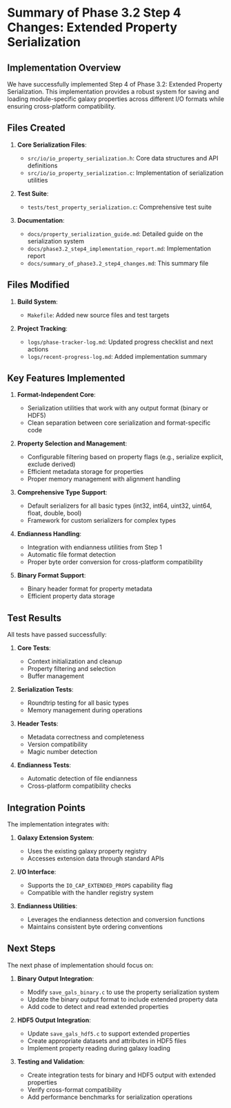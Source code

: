 # Summary of Phase 3.2 Step 4 Changes: Extended Property Serialization

## Implementation Overview

We have successfully implemented Step 4 of Phase 3.2: Extended Property Serialization. This implementation provides a robust system for saving and loading module-specific galaxy properties across different I/O formats while ensuring cross-platform compatibility.

## Files Created

1. **Core Serialization Files**:
   - `src/io/io_property_serialization.h`: Core data structures and API definitions
   - `src/io/io_property_serialization.c`: Implementation of serialization utilities

2. **Test Suite**:
   - `tests/test_property_serialization.c`: Comprehensive test suite

3. **Documentation**:
   - `docs/property_serialization_guide.md`: Detailed guide on the serialization system
   - `docs/phase3.2_step4_implementation_report.md`: Implementation report
   - `docs/summary_of_phase3.2_step4_changes.md`: This summary file

## Files Modified

1. **Build System**:
   - `Makefile`: Added new source files and test targets

2. **Project Tracking**:
   - `logs/phase-tracker-log.md`: Updated progress checklist and next actions
   - `logs/recent-progress-log.md`: Added implementation summary

## Key Features Implemented

1. **Format-Independent Core**:
   - Serialization utilities that work with any output format (binary or HDF5)
   - Clean separation between core serialization and format-specific code

2. **Property Selection and Management**:
   - Configurable filtering based on property flags (e.g., serialize explicit, exclude derived)
   - Efficient metadata storage for properties
   - Proper memory management with alignment handling

3. **Comprehensive Type Support**:
   - Default serializers for all basic types (int32, int64, uint32, uint64, float, double, bool)
   - Framework for custom serializers for complex types

4. **Endianness Handling**:
   - Integration with endianness utilities from Step 1
   - Automatic file format detection
   - Proper byte order conversion for cross-platform compatibility

5. **Binary Format Support**:
   - Binary header format for property metadata
   - Efficient property data storage

## Test Results

All tests have passed successfully:

1. **Core Tests**:
   - Context initialization and cleanup
   - Property filtering and selection
   - Buffer management

2. **Serialization Tests**:
   - Roundtrip testing for all basic types
   - Memory management during operations

3. **Header Tests**:
   - Metadata correctness and completeness
   - Version compatibility
   - Magic number detection

4. **Endianness Tests**:
   - Automatic detection of file endianness
   - Cross-platform compatibility checks

## Integration Points

The implementation integrates with:

1. **Galaxy Extension System**:
   - Uses the existing galaxy property registry
   - Accesses extension data through standard APIs

2. **I/O Interface**:
   - Supports the `IO_CAP_EXTENDED_PROPS` capability flag
   - Compatible with the handler registry system

3. **Endianness Utilities**:
   - Leverages the endianness detection and conversion functions
   - Maintains consistent byte ordering conventions

## Next Steps

The next phase of implementation should focus on:

1. **Binary Output Integration**:
   - Modify `save_gals_binary.c` to use the property serialization system
   - Update the binary output format to include extended property data
   - Add code to detect and read extended properties

2. **HDF5 Output Integration**:
   - Update `save_gals_hdf5.c` to support extended properties
   - Create appropriate datasets and attributes in HDF5 files
   - Implement property reading during galaxy loading

3. **Testing and Validation**:
   - Create integration tests for binary and HDF5 output with extended properties
   - Verify cross-format compatibility
   - Add performance benchmarks for serialization operations